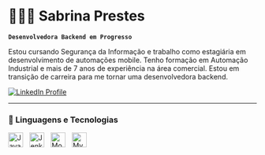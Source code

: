 # 👩🏻‍💻 Sabrina Prestes

**`Desenvolvedora Backend em Progresso`**

Estou cursando Segurança da Informação e trabalho como estagiária em desenvolvimento de automações mobile. Tenho formação em Automação Industrial e mais de 7 anos de experiência na área comercial. Estou em transição de carreira para me tornar uma desenvolvedora backend.

<p align="left">
        <a href="https://www.linkedin.com/in/sabrina-prestes-de-oliveira25/" target="_blank">
        <img 
            alt="LinkedIn Profile" 
            title="Visite meu LinkedIn" 
            src="https://custom-icon-badges.demolab.com/badge/-LinkedIn-blue?logo=linkedin&logoColor=white&style=for-the-badge&labelColor=0A66C2" 
        />
    </a>  
</p>

---


### 🤖 Linguagens e Tecnologias

<img 
    align="left" 
    alt="Java" 
    title="Java" 
    width="30px" 
    style="padding-right: 10px;" 
    src="https://cdn.jsdelivr.net/gh/devicons/devicon/icons/java/java-original.svg" 
/>
<img 
    align="left" 
    alt="Jenkins" 
    title="Jenkins" 
    width="30px" 
    style="padding-right: 10px;" 
    src="https://cdn.jsdelivr.net/gh/devicons/devicon/icons/jenkins/jenkins-original.svg" 
/>
<img 
    align="left" 
    alt="MongoDB" 
    title="MongoDB" 
    width="30px" 
    style="padding-right: 10px;" 
    src="https://cdn.jsdelivr.net/gh/devicons/devicon/icons/mongodb/mongodb-original.svg" 
/>
<img 
    align="left" 
    alt="MySQL" 
    title="MySQL" 
    width="30px" 
    style="padding-right: 10px;" 
    src="https://cdn.jsdelivr.net/gh/devicons/devicon/icons/mysql/mysql-original.svg" 
/>

<br/><br/>
